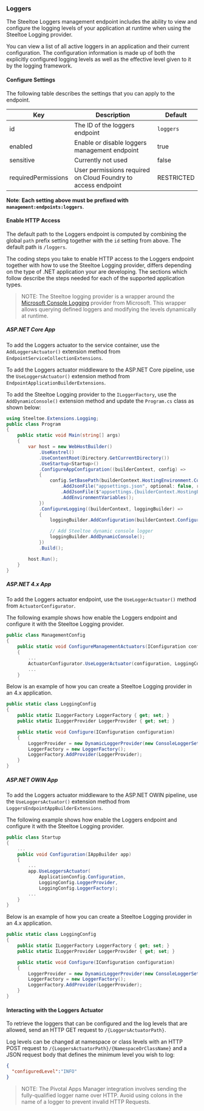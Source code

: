 ### Loggers

The Steeltoe Loggers management endpoint includes the ability to view and configure the logging levels of your application at runtime when using the Steeltoe Logging provider.

You can view a list of all active loggers in an application and their current configuration. The configuration information is made up of both the explicitly configured logging levels as well as the effective level given to it by the logging framework.

#### Configure Settings

The following table describes the settings that you can apply to the endpoint.

|Key|Description|Default|
|---|---|---|
|id|The ID of the loggers endpoint|`loggers`|
|enabled|Enable or disable loggers management endpoint|true|
|sensitive|Currently not used|false|
|requiredPermissions|User permissions required on Cloud Foundry to access endpoint|RESTRICTED|

**Note**: **Each setting above must be prefixed with `management:endpoints:loggers`**.

#### Enable HTTP Access

The default path to the Loggers endpoint is computed by combining the global `path` prefix setting together with the `id` setting from above. The default path is `/loggers`.

The coding steps you take to enable HTTP access to the Loggers endpoint together with how to use the Steeltoe Logging provider, differs depending on the type of .NET application your are developing.  The sections which follow describe the steps needed for each of the supported application types.

>NOTE: The Steeltoe logging provider is a wrapper around the [Microsoft Console Logging](https://github.com/aspnet/Logging) provider from Microsoft. This wrapper allows querying defined loggers and modifying the levels dynamically at runtime. 

##### ASP.NET Core App

To add the Loggers actuator to the service container, use the `AddLoggersActuator()` extension method from `EndpointServiceCollectionExtensions`.

To add the Loggers actuator middleware to the ASP.NET Core pipeline, use the `UseLoggersActuator()` extension method from `EndpointApplicationBuilderExtensions`.

To add the Steeltoe Logging provider to the `ILoggerFactory`, use the `AddDynamicConsole()` extension method and update the `Program.cs` class as shown below:

```csharp
using Steeltoe.Extensions.Logging;
public class Program
{
    public static void Main(string[] args)
    {
        var host = new WebHostBuilder()
            .UseKestrel()
            .UseContentRoot(Directory.GetCurrentDirectory())
            .UseStartup<Startup>()
            .ConfigureAppConfiguration((builderContext, config) =>
            {
                config.SetBasePath(builderContext.HostingEnvironment.ContentRootPath)
                    .AddJsonFile("appsettings.json", optional: false, reloadOnChange: true)
                    .AddJsonFile($"appsettings.{builderContext.HostingEnvironment.EnvironmentName}.json", optional: true)
                    .AddEnvironmentVariables();
            })
            .ConfigureLogging((builderContext, loggingBuilder) =>
            {
                loggingBuilder.AddConfiguration(builderContext.Configuration.GetSection("Logging"));

                // Add Steeltoe dynamic console logger
                loggingBuilder.AddDynamicConsole();
            })
            .Build();

        host.Run();
    }
}
```

##### ASP.NET 4.x App

To add the Loggers actuator endpoint, use the `UseLoggerActuator()` method from `ActuatorConfigurator`.

The following example shows how enable the Loggers endpoint and configure it with the Steeltoe Logging provider.

```csharp
public class ManagementConfig
{
    public static void ConfigureManagementActuators(IConfiguration configuration)
    {
        ...
        ActuatorConfigurator.UseLoggerActuator(configuration, LoggingConfig.LoggerProvider, LoggingConfig.LoggerProvider);
        ...
    }
```

Below is an example of how you can create a Steeltoe Logging provider in an 4.x application.

```csharp
public static class LoggingConfig
{
    public static ILoggerFactory LoggerFactory { get; set; }
    public static ILoggerProvider LoggerProvider { get; set; }

    public static void Configure(IConfiguration configuration)
    {
        LoggerProvider = new DynamicLoggerProvider(new ConsoleLoggerSettings().FromConfiguration(configuration));
        LoggerFactory = new LoggerFactory();
        LoggerFactory.AddProvider(LoggerProvider);
    }
}
```

##### ASP.NET OWIN App

To add the Loggers actuator middleware to the ASP.NET OWIN pipeline, use the `UseLoggersActuator()` extension method from `LoggersEndpointAppBuilderExtensions`.

The following example shows how enable the Loggers endpoint and configure it with the Steeltoe Logging provider.

```csharp
public class Startup
{
    ...
    public void Configuration(IAppBuilder app)
    {
        ...
        app.UseLoggersActuator(
            ApplicationConfig.Configuration,
            LoggingConfig.LoggerProvider,
            LoggingConfig.LoggerFactory);
        ...
    }
}
```

Below is an example of how you can create a Steeltoe Logging provider in an 4.x application.

```csharp
public static class LoggingConfig
{
    public static ILoggerFactory LoggerFactory { get; set; }
    public static ILoggerProvider LoggerProvider { get; set; }

    public static void Configure(IConfiguration configuration)
    {
        LoggerProvider = new DynamicLoggerProvider(new ConsoleLoggerSettings().FromConfiguration(configuration));
        LoggerFactory = new LoggerFactory();
        LoggerFactory.AddProvider(LoggerProvider);
    }
}
```

#### Interacting with the Loggers Actuator

To retrieve the loggers that can be configured and the log levels that are allowed, send an HTTP GET request to `/{LoggersActuatorPath}`.

Log levels can be changed at namespace or class levels with an HTTP POST request to `/{LoggersActuatorPath}/{NamespaceOrClassName}` and a JSON request body that defines the minimum level you wish to log:

```json
{
  "configuredLevel":"INFO"
}
```

> NOTE: The Pivotal Apps Manager integration involves sending the fully-qualified logger name over HTTP. Avoid using colons in the name of a logger to prevent invalid HTTP Requests.

